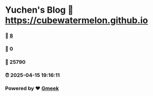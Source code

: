 # Yuchen's Blog :link: https://cubewatermelon.github.io 
### :page_facing_up: [8](https://cubewatermelon.github.io/tag.html) 
### :speech_balloon: 0 
### :hibiscus: 25790 
### :alarm_clock: 2025-04-15 19:16:11 
### Powered by :heart: [Gmeek](https://github.com/Meekdai/Gmeek)
